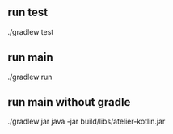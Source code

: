 ## run test
 ./gradlew test
 
## run main
 ./gradlew run

## run main without gradle
 ./gradlew jar
 java -jar build/libs/atelier-kotlin.jar